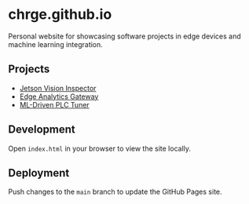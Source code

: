# chrge.github.io

Personal website for showcasing software projects in edge devices and machine learning integration.

## Projects

- [Jetson Vision Inspector](jetson-vision-inspector.html)
- [Edge Analytics Gateway](edge-analytics-gateway.html)
- [ML-Driven PLC Tuner](ml-driven-plc-tuner.html)

## Development

Open `index.html` in your browser to view the site locally.

## Deployment

Push changes to the `main` branch to update the GitHub Pages site.
